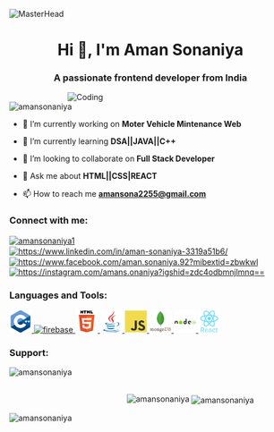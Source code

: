 ![MasterHead](https://www.shutterstock.com/image-photo/web-development-concept-person-using-260nw-1890313726.jpg)
<h1 align="center">Hi 👋, I'm Aman Sonaniya</h1>
<h3 align="center">A passionate frontend developer from India</h3>
<img align="right" alt="Coding" width="400" src="https://media0.giphy.com/media/v1.Y2lkPTc5MGI3NjExMGMxZDQ0YzYxMTIxMmEyY2RmOTM1YzA5NDUyZDk1YzY2OTQ2MWQ4ZCZlcD12MV9pbnRlcm5hbF9naWZzX2dpZklkJmN0PWc/bGgsc5mWoryfgKBx1u/giphy.gif">


<p align="left"> <img src="https://komarev.com/ghpvc/?username=amansonaniya&label=Profile%20views&color=0e75b6&style=flat" alt="amansonaniya" /> </p>

- 🔭 I’m currently working on **Moter Vehicle Mintenance Web**

- 🌱 I’m currently learning **DSA||JAVA||C++**

- 👯 I’m looking to collaborate on **Full Stack Developer**

- 💬 Ask me about **HTML||CSS|REACT**

- 📫 How to reach me **amansona2255@gmail.com**

<h3 align="left">Connect with me:</h3>
<p align="left">
<a href="https://twitter.com/amansonaniya1" target="blank"><img align="center" src="https://raw.githubusercontent.com/rahuldkjain/github-profile-readme-generator/master/src/images/icons/Social/twitter.svg" alt="amansonaniya1" height="30" width="40" /></a>
<a href=" ttps://www.linkedin.com/in/aman-sonaniya-3319a51b6/" target="blank"><img align="center" src="https://raw.githubusercontent.com/rahuldkjain/github-profile-readme-generator/master/src/images/icons/Social/linked-in-alt.svg" alt="https://www.linkedin.com/in/aman-sonaniya-3319a51b6/" height="30" width="40" /></a>
<a href="https://www.facebook.com/aman.sonaniya.92?mibextid=zbwkwl" target="blank"><img align="center" src="https://raw.githubusercontent.com/rahuldkjain/github-profile-readme-generator/master/src/images/icons/Social/facebook.svg" alt="https://www.facebook.com/aman.sonaniya.92?mibextid=zbwkwl" height="30" width="40" /></a>
<a href="https://instagram.com/amans.onaniya?igshid=zdc4odbmnjlmnq==" target="blank"><img align="center" src="https://raw.githubusercontent.com/rahuldkjain/github-profile-readme-generator/master/src/images/icons/Social/instagram.svg" alt="https://instagram.com/amans.onaniya?igshid=zdc4odbmnjlmnq==" height="30" width="40" /></a>
</p>

<h3 align="left">Languages and Tools:</h3>
<p align="left"> <a href="https://www.w3schools.com/cpp/" target="_blank" rel="noreferrer"> <img src="https://raw.githubusercontent.com/devicons/devicon/master/icons/cplusplus/cplusplus-original.svg" alt="cplusplus" width="40" height="40"/> </a> <a href="https://firebase.google.com/" target="_blank" rel="noreferrer"> <img src="https://www.vectorlogo.zone/logos/firebase/firebase-icon.svg" alt="firebase" width="40" height="40"/> </a> <a href="https://www.w3.org/html/" target="_blank" rel="noreferrer"> <img src="https://raw.githubusercontent.com/devicons/devicon/master/icons/html5/html5-original-wordmark.svg" alt="html5" width="40" height="40"/> </a> <a href="https://www.java.com" target="_blank" rel="noreferrer"> <img src="https://raw.githubusercontent.com/devicons/devicon/master/icons/java/java-original.svg" alt="java" width="40" height="40"/> </a> <a href="https://developer.mozilla.org/en-US/docs/Web/JavaScript" target="_blank" rel="noreferrer"> <img src="https://raw.githubusercontent.com/devicons/devicon/master/icons/javascript/javascript-original.svg" alt="javascript" width="40" height="40"/> </a> <a href="https://www.mongodb.com/" target="_blank" rel="noreferrer"> <img src="https://raw.githubusercontent.com/devicons/devicon/master/icons/mongodb/mongodb-original-wordmark.svg" alt="mongodb" width="40" height="40"/> </a> <a href="https://nodejs.org" target="_blank" rel="noreferrer"> <img src="https://raw.githubusercontent.com/devicons/devicon/master/icons/nodejs/nodejs-original-wordmark.svg" alt="nodejs" width="40" height="40"/> </a> <a href="https://reactjs.org/" target="_blank" rel="noreferrer"> <img src="https://raw.githubusercontent.com/devicons/devicon/master/icons/react/react-original-wordmark.svg" alt="react" width="40" height="40"/> </a> </p>

<h3 align="left">Support:</h3>
<p><a href="https://www.github.com/amansonaniya"> <img align="left" src="https://cdn.github.com/buttons/v2/default-yellow.png" height="50" width="210" alt="amansonaniya" /></a></p><br><br>

<p><img align="left" src="https://github-readme-stats.vercel.app/api/top-langs?username=amansonaniya&show_icons=true&locale=en&layout=compact" alt="amansonaniya" /></p>

<p>&nbsp;<img align="center" src="https://github-readme-stats.vercel.app/api?username=amansonaniya&show_icons=true&locale=en" alt="amansonaniya" /></p>

<p><img align="center" src="https://github-readme-streak-stats.herokuapp.com/?user=amansonaniya&" alt="amansonaniya" /></p>
